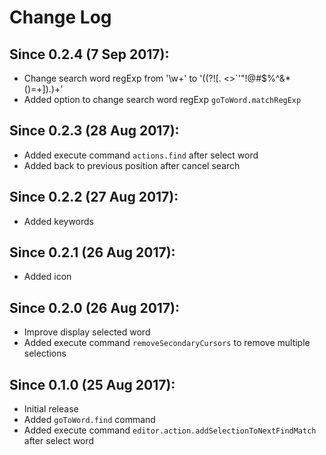 # Change Log


## Since 0.2.4 (7 Sep 2017):
- Change search word regExp from '\w+' to '((?![. <>`'"!@#$%^&*()=+]).)+'
- Added option to change search word regExp `goToWord.matchRegExp`

## Since 0.2.3 (28 Aug 2017):
- Added execute command `actions.find` after select word
- Added back to previous position after cancel search

## Since 0.2.2 (27 Aug 2017):
- Added keywords

## Since 0.2.1 (26 Aug 2017):
- Added icon

## Since 0.2.0 (26 Aug 2017):
- Improve display selected word
- Added execute command `removeSecondaryCursors` to remove multiple selections

## Since 0.1.0 (25 Aug 2017):
- Initial release
- Added `goToWord.find` command
- Added execute command `editor.action.addSelectionToNextFindMatch` after select word